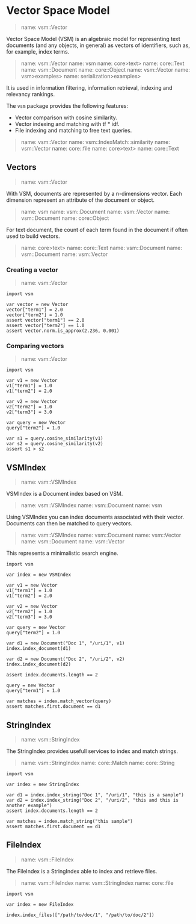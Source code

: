 # Vector Space Model

> name: vsm::Vector

Vector Space Model (VSM) is an algebraic model for representing text documents
(and any objects, in general) as vectors of identifiers, such as, for example,
index terms.

> name: vsm::Vector
> name: vsm
> name: core>text>
> name: core::Text
> name: vsm::Document
> name: core::Object
> name: vsm::Vector
> name: vsm>examples>
> name: serialization>examples>

It is used in information filtering, information retrieval, indexing and
relevancy rankings.

The `vsm` package provides the following features:

* Vector comparison with cosine similarity.
* Vector indexing and matching with tf * idf.
* File indexing and matching to free text queries.

> name: vsm::Vector
> name: vsm::IndexMatch::similarity
> name: vsm::Vector
> name: core::file
> name: core>text>
> name: core::Text

## Vectors

> name: vsm::Vector

With VSM, documents are represented by a n-dimensions vector.
Each dimension represent an attribute of the document or object.

> name: vsm
> name: vsm::Document
> name: vsm::Vector
> name: vsm::Document
> name: core::Object

For text document, the count of each term found in the document if often used to
build vectors.

> name: core>text>
> name: core::Text
> name: vsm::Document
> name: vsm::Document
> name: vsm::Vector

### Creating a vector

> name: vsm::Vector

~~~
import vsm

var vector = new Vector
vector["term1"] = 2.0
vector["term2"] = 1.0
assert vector["term1"] == 2.0
assert vector["term2"] == 1.0
assert vector.norm.is_approx(2.236, 0.001)
~~~

### Comparing vectors

> name: vsm::Vector

~~~
import vsm

var v1 = new Vector
v1["term1"] = 1.0
v1["term2"] = 2.0

var v2 = new Vector
v2["term2"] = 1.0
v2["term3"] = 3.0

var query = new Vector
query["term2"] = 1.0

var s1 = query.cosine_similarity(v1)
var s2 = query.cosine_similarity(v2)
assert s1 > s2
~~~

## VSMIndex

> name: vsm::VSMIndex

VSMIndex is a Document index based on VSM.

> name: vsm::VSMIndex
> name: vsm::Document
> name: vsm

Using VSMIndex you can index documents associated with their vector.
Documents can then be matched to query vectors.

> name: vsm::VSMIndex
> name: vsm::Document
> name: vsm::Vector
> name: vsm::Document
> name: vsm::Vector

This represents a minimalistic search engine.

~~~
import vsm

var index = new VSMIndex

var v1 = new Vector
v1["term1"] = 1.0
v1["term2"] = 2.0

var v2 = new Vector
v2["term2"] = 1.0
v2["term3"] = 3.0

var query = new Vector
query["term2"] = 1.0

var d1 = new Document("Doc 1", "/uri/1", v1)
index.index_document(d1)

var d2 = new Document("Doc 2", "/uri/2", v2)
index.index_document(d2)

assert index.documents.length == 2

query = new Vector
query["term1"] = 1.0

var matches = index.match_vector(query)
assert matches.first.document == d1
~~~

## StringIndex

> name: vsm::StringIndex

The StringIndex provides usefull services to index and match strings.

> name: vsm::StringIndex
> name: core::Match
> name: core::String

~~~
import vsm

var index = new StringIndex

var d1 = index.index_string("Doc 1", "/uri/1", "this is a sample")
var d2 = index.index_string("Doc 2", "/uri/2", "this and this is another example")
assert index.documents.length == 2

var matches = index.match_string("this sample")
assert matches.first.document == d1
~~~

## FileIndex

> name: vsm::FileIndex

The FileIndex is a StringIndex able to index and retrieve files.

> name: vsm::FileIndex
> name: vsm::StringIndex
> name: core::file

~~~nit
import vsm

var index = new FileIndex

index.index_files(["/path/to/doc/1", "/path/to/doc/2"])
~~~


